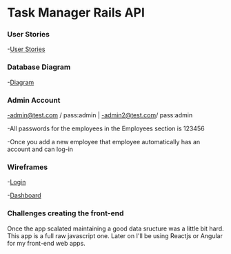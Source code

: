 # Task Manager Rails API

### User Stories

-[User Stories](https://trello.com/b/gp8jv95c/tasks-today-peoples-task-manager)

### Database Diagram 

-[Diagram](https://i.imgur.com/PsOyIbf.jpg)

### Admin Account

-admin@test.com / pass:admin | -admin2@test.com/ pass:admin

-All passwords for the employees in the Employees section is 123456

-Once you add a new employee that employee automatically has an account and can log-in

### Wireframes

-[Login](https://i.imgur.com/G4DIhMW.png)

-[Dashboard](https://i.imgur.com/nzCmtUc.png)


### Challenges creating the front-end

Once the app scalated maintaining a good data sructure was a little bit hard. This app is a full raw javascript one. Later on I'll be using Reactjs or Angular for my front-end web apps.
